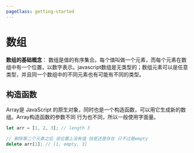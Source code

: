 ```yaml
---
pageClass: getting-started
---
```


# 数组

**数组的基础概念**：
数组是值的有序集合。每个值叫做一个元素，而每个元素在数组中有一个位置，以数字表示。javascript数组是无类型的；数组元素可以是任意类型，并且同一个数组中的不同元素也有可能有不同的类型。


## 构造函数
Array是 JavaScript 的原生对象，同时也是一个构造函数，可以用它生成新的数组。Array构造函数的参数不同 行为也不同，所以一般使用字面量。
```javascript
let arr = [1, 2, 3]; // length 3

// 删除第二个元素之后 该位置上没有值 但是还是存在 只不过是empty
delete arr[1]; // [1, empty, 3]
```

